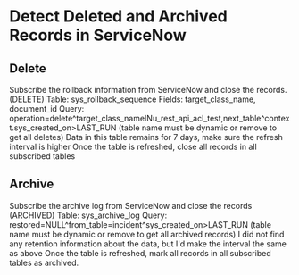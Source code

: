 # Detect Deleted and Archived Records in ServiceNow

## Delete

Subscribe the rollback information from ServiceNow and close the records. (DELETE)
Table: sys_rollback_sequence
Fields: target_class_name, document_id
Query: operation=delete^target_class_nameINu_rest_api_acl_test,next_table^context.sys_created_on>LAST_RUN (table name must be dynamic or remove to get all deletes)
Data in this table remains for 7 days, make sure the refresh interval is higher
Once the table is refreshed, close all records in all subscribed tables

## Archive

Subscribe the archive log from ServiceNow and close the records (ARCHIVED)
Table: sys_archive_log
Query: restored=NULL^from_table=incident^sys_created_on>LAST_RUN (table name must be dynamic or remove to get all archived records)
I did not find any retention information about the data, but I'd make the interval the same as above
Once the table is refreshed, mark all records in all subscribed tables as archived.

